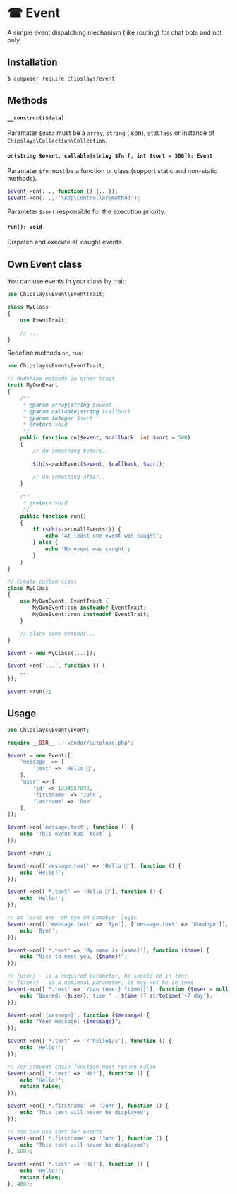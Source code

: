 # ☎ Event

A simple event dispatching mechanism (like routing) for chat bots and not only.

## Installation

```bash
$ composer require chipslays/event
```

## Methods

#### `__construct($data)`

Paramater `$data` must be a `array`, `string` (json), `stdClass` or instance of `Chipslays\Collection\Collection`.

#### `on(string $event, callable|string $fn [, int $sort = 500]): Event`

Paramater `$fn` must be a function or class (support static and non-static methods).

```php
$event->on(..., function () {...});
$event->on(..., '\App\Controller@method');
```

Parameter `$sort` responsible for the execution priority.

#### `run(): void`

Dispatch and execute all caught events.

## Own Event class

You can use events in your class by trait:

```php
use Chipslays\Event\EventTrait;

class MyClass
{
    use EventTrait;

    // ...
}

```

Redefine methods `on`, `run`:

```php
use Chipslays\Event\EventTrait;

// Redefine methods in other trait
trait MyOwnEvent
{
    /**
     * @param array|string $event
     * @param callable|string $callback
     * @param integer $sort
     * @return void
     */
    public function on($event, $callback, int $sort = 500)
    {
        // do something before..
        
        $this->addEvent($event, $callback, $sort);
        
        // do something after...
    }

    /**
     * @return void
     */
    public function run()
    {
        if ($this->runAllEvents()) {
            echo 'At least one event was caught';
        } else {
            echo 'No event was caught';
        }
    }
}

// Create custom class
class MyClass
{
    use MyOwnEvent, EventTrait {
        MyOwnEvent::on insteadof EventTrait;
        MyOwnEvent::run insteadof EventTrait;
    }

    // place some methods...
}

$event = new MyClass([...]);

$event->on('...', function () {
    ...
});

$event->run();

```

## Usage

```php
use Chipslays\Event\Event;

require __DIR__ . 'vendor/autoload.php';

$event = new Event([
    'message' => [
        'text' => 'Hello 👋',
    ],
    'user' => [
        'id' => 1234567890,
        'firstname' => 'John',
        'lastname' => 'Doe'
    ],
]);

$event->on('message.text', function () {
    echo 'This event has `text`';
});

$event->run();
```

```php
$event->on(['message.text' => 'Hello 👋'], function () {
    echo 'Hello!';
});
```

```php
$event->on(['*.text' => 'Hello 👋'], function () {
    echo 'Hello!';
});
```

```php
// At least one "OR Bye OR Goodbye" logic
$event->on([['message.text' => 'Bye'], ['message.text' => 'Goodbye']], function () {
    echo 'Bye!';
});
```

```php
$event->on(['*.text' => 'My name is {name}'], function ($name) {
    echo "Nice to meet you, {$name}!";
});
```

```php
// {user} - is a required parameter, he should be in text
// {time?} - is a optional parameter, it may not be in text
$event->on(['*.text' => '/ban {user} {time?}'], function ($user = null, $time = null) {
    echo "Banned: {$user}, time:" . $time ?? strtotime('+7 day');
});
```

```php
$event->on('{message}', function ($message) {
    echo "Your message: {$message}";
});
```

```php
$event->on(['*.text' => '/^hello$/i'], function () {
    echo "Hello!";
});
```

```php
// For prevent chain function must return False
$event->on(['*.text' => 'Hi!'], function () {
    echo "Hello!";
    return false;
});

$event->on(['*.firstname' => 'John'], function () {
    echo "This text will never be displayed";
});
```

```php
// You can use sort for events
$event->on(['*.firstname' => 'John'], function () {
    echo "This text will never be displayed";
}, 500);

$event->on(['*.text' => 'Hi!'], function () {
    echo "Hello!";
    return false;
}, 400);
```
